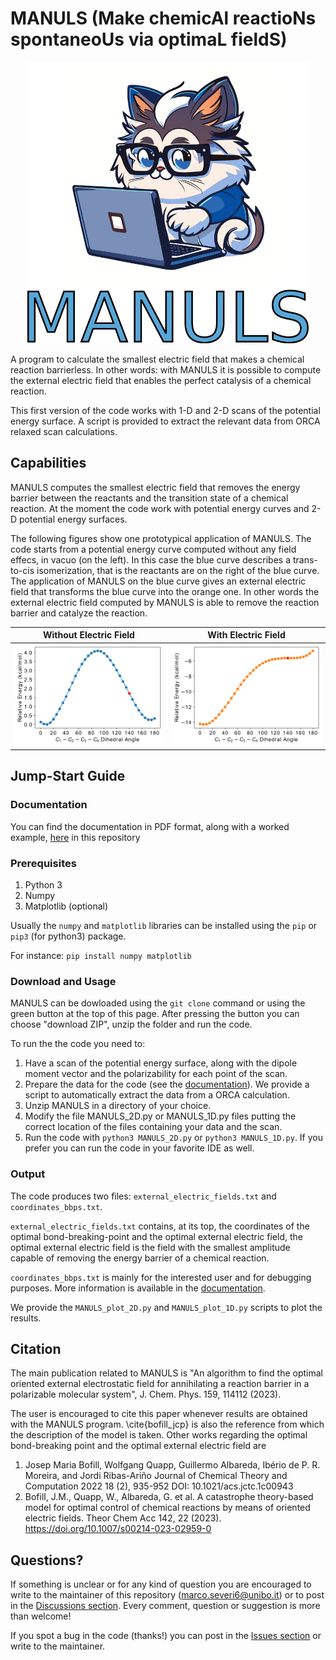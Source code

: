 # MANULS (Make chemicAl reactioNs spontaneoUs via optimaL fieldS)


<div align="center">
<img src="./MANULS_logo.png" alt="MANULS_logo" width="450">
</div>


A program to calculate the smallest electric field that makes a chemical reaction barrierless. In other words: with MANULS it is possible to compute the external electric field that enables the perfect catalysis of a chemical reaction.

This first version of the code works with 1-D and  2-D scans of the potential energy surface. A script is provided to extract the relevant data from ORCA relaxed scan calculations.

## Capabilities
MANULS computes the smallest electric field that removes the energy barrier between the reactants and the transition state of a chemical reaction. At the moment the code work with potential energy curves and 2-D potential energy surfaces. 

The following figures show one prototypical application of MANULS. The code starts from a potential energy curve computed without any field effecs, in vacuo (on the left). In this case the blue curve describes a trans-to-cis isomerization, that is the reactants are on the right of the blue curve. The application of MANULS on the blue curve gives an external electric field that transforms the blue curve into the orange one. In other words the external electric field computed by MANULS is able to remove the reaction barrier and catalyze the reaction. 


| Without Electric Field                | With Electric Field                          |
| ----------------------------------- | ----------------------------------- |
| ![no_field](https://github.com/MSeveri96/MANULS/blob/main/original_pes.png) | ![field](https://github.com/MSeveri96/MANULS/blob/main/perturbed_pes_polar.png) |


## Jump-Start Guide 

### Documentation

You can find the documentation in PDF format, along with a worked example, [here](https://github.com/MSeveri96/MANULS/blob/a9bc45ad5813b3ade01cb010f221a83e22ff7e36/MANULS_documentation.pdf) in this repository 

### Prerequisites

1. Python 3
2. Numpy
3. Matplotlib (optional)

Usually the `numpy` and `matplotlib` libraries can be installed using the `pip` or `pip3` (for python3) package. 

For instance: `pip install numpy matplotlib`

### Download and Usage

MANULS can be dowloaded using the `git clone` command or using the green button at the top of this page. After pressing the button you can choose "download ZIP", unzip the folder and run the code.

To run the the code you need to:
1. Have a scan of the potential energy surface, along with the dipole moment vector and the polarizability for each point of the scan.
2. Prepare the data for the code (see the [documentation](https://github.com/MSeveri96/MANULS/blob/a9bc45ad5813b3ade01cb010f221a83e22ff7e36/MANULS_documentation.pdf)). We provide a script to automatically extract the data from a ORCA calculation.
3. Unzip MANULS in a directory of your choice.
4. Modify the file MANULS_2D.py or MANULS_1D.py files putting the correct location of the files containing your data and the scan.
5. Run the code with `python3 MANULS_2D.py` or `python3 MANULS_1D.py`. If you prefer you can run the code in your favorite IDE as well.

### Output
 
 The code produces two files: `external_electric_fields.txt` and `coordinates_bbps.txt`.
 
`external_electric_fields.txt` contains, at its top, the coordinates of the optimal bond-breaking-point and the optimal external electric field, the optimal external electric field is the field with the smallest amplitude capable of removing the energy barrier of a chemical reaction.
 
`coordinates_bbps.txt` is mainly for the interested user and for debugging purposes. More information is available in the [documentation](https://github.com/MSeveri96/MANULS/blob/a9bc45ad5813b3ade01cb010f221a83e22ff7e36/MANULS_documentation.pdf).

We provide the `MANULS_plot_2D.py` and `MANULS_plot_1D.py` scripts to plot the results.
 
 

## Citation
The main publication related to MANULS is "An algorithm to find the optimal oriented external electrostatic field for annihilating a reaction barrier in a polarizable molecular system", J. Chem. Phys. 159, 114112 (2023). 

The user is encouraged to cite this paper whenever results are obtained with the MANULS program. \cite{bofill_jcp} is also the reference from which the description of the model is taken. Other works regarding the optimal bond-breaking point and the optimal external electric field are
1. Josep Maria Bofill, Wolfgang Quapp, Guillermo Albareda, Ibério de P. R. Moreira, and Jordi Ribas-Ariño
Journal of Chemical Theory and Computation 2022 18 (2), 935-952
DOI: 10.1021/acs.jctc.1c00943 
2. Bofill, J.M., Quapp, W., Albareda, G. et al. A catastrophe theory-based model for optimal control of chemical reactions by means of oriented electric fields. Theor Chem Acc 142, 22 (2023). https://doi.org/10.1007/s00214-023-02959-0


## Questions?

If something is unclear or for any kind of question you are encouraged to write to the maintainer of this repository (marco.severi6@unibo.it) or to post in the [Discussions section](https://github.com/MSeveri96/MANULS/discussions). Every comment, question or suggestion is more than welcome!

If you spot a bug in the code (thanks!) you can post in the [Issues section](https://github.com/MSeveri96/MANULS/issues) or write to the maintainer.
